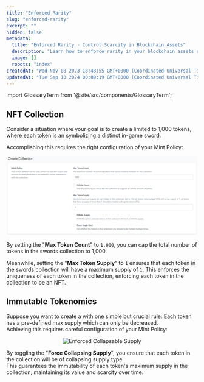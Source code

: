 ```yaml
---
title: "Enforced Rarity"
slug: "enforced-rarity"
excerpt: ""
hidden: false
metadata: 
  title: "Enforced Rarity - Control Scarcity in Blockchain Assets"
  description: "Learn how to enforce rarity in your blockchain assets using Enjin's features, ensuring controlled distribution and enhanced value of rare tokens."
  image: []
  robots: "index"
createdAt: "Wed Nov 08 2023 18:48:55 GMT+0000 (Coordinated Universal Time)"
updatedAt: "Tue Sep 10 2024 00:09:19 GMT+0000 (Coordinated Universal Time)"
---
```


import GlossaryTerm from '@site/src/components/GlossaryTerm';

## NFT Collection

Consider a situation where your goal is to create a <GlossaryTerm id="collection" /> limited to 1,000 tokens, where each token is an <GlossaryTerm id="nft" /> symbolizing a distinct in-game sword.

Accomplishing this requires the right configuration of your Mint Policy:

![Enforced NFT Collection](./img/enforce-nft-collection.png)

By setting the "**Max Token Count**" to `1,000`, you can cap the total number of tokens in the swords collection to 1,000.

Meanwhile, setting the "**Max Token Supply**" to `1` ensures that each token in the swords collection will have a maximum supply of `1`. This enforces the uniqueness of each token in the collection, enforcing each token in the collection to be an NFT.

## Immutable Tokenomics

Suppose you want to create a <GlossaryTerm id="collection" /> with one simple but crucial rule: Each token has a pre-defined max supply which can only be decreased.  
Achieving this requires careful configuration of your Mint Policy:

<p align="center">
  <img src={require('./img/enforce-collapsing-supply.png').default} width="600" alt="Enforced Collapsable Supply" />
</p>

By toggling the "**Force Collapsing Supply**", you ensure that each token in the collection will be of collapsing supply type.  
This guarantees the immutability of each token's maximum supply in the collection, maintaining its value and scarcity over time.
